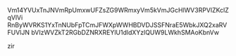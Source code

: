 Vm14YVUxTnJNVmRpUmxwUFZsZG9WRmxyVm5kVmJGcHlWV3RPVlZKclZqVlVi
RnByWVRKS1YxTnNUbFpTCmJFWXpWWHBDVDJSSFNraE5WbkJXQ2xaRVFUVlJN
bVIzWVZkT2RGbDZNRXREYlU1dldXYzlQUW9LWkhSMAoKbnVw

zir